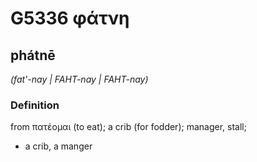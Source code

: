 # G5336 φάτνη

## phátnē

_(fat'-nay | FAHT-nay | FAHT-nay)_

### Definition

from πατέομαι (to eat); a crib (for fodder); manager, stall; 

- a crib, a manger
